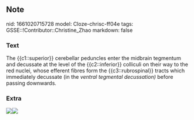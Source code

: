 ## Note
nid: 1661020715728
model: Cloze-chrisc-ff04e
tags: GSSE::!Contributor::Christine_Zhao
markdown: false

### Text
<div>
  <div>
    <div>
      <div>
        The {{c1::superior}} cerebellar peduncles enter the
        midbrain tegmentum and decussate at the level of the
        {{c2::inferior}} colliculi on their way to the red nuclei,
        whose efferent fibres form the {{c3::rubrospinal}} tracts
        which immediately decussate (in the <span style= 
        "font-style: italic;">ventral tegmental decussation)</span>
        before passing downwards.
      </div>
    </div>
  </div>
</div>

### Extra
<img src="red-nucleus.jpg"><img src="tegmental-decussation.jpg">
